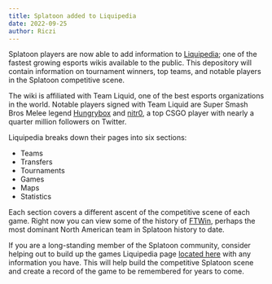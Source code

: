 ```yaml
---
title: Splatoon added to Liquipedia
date: 2022-09-25
author: Riczi
---
```


Splatoon players are now able to add information to [Liquipedia](https://liquipedia.net/); one of the fastest growing esports wikis available to the public. This depository will contain information on tournament winners, top teams, and notable players in the Splatoon competitive scene.

The wiki is affiliated with Team Liquid, one of the best esports organizations in the world. Notable players signed with Team Liquid are Super Smash Bros Melee legend [Hungrybox](https://twitter.com/LiquidHbox) and [nitr0](https://twitter.com/nitr0), a top CSGO player with nearly a quarter million followers on Twitter.

Liquipedia breaks down their pages into six sections:

- Teams
- Transfers
- Tournaments
- Games
- Maps
- Statistics

Each section covers a different ascent of the competitive scene of each game. Right now you can view some of the history of [FTWin](https://liquipedia.net/splatoon/FTWin), perhaps the most dominant North American team in Splatoon history to date.

If you are a long-standing member of the Splatoon community, consider helping out to build up the games Liquipedia page [located here](https://liquipedia.net/splatoon/Main_Page) with any information you have. This will help build the competitive Splatoon scene and create a record of the game to be remembered for years to come.
